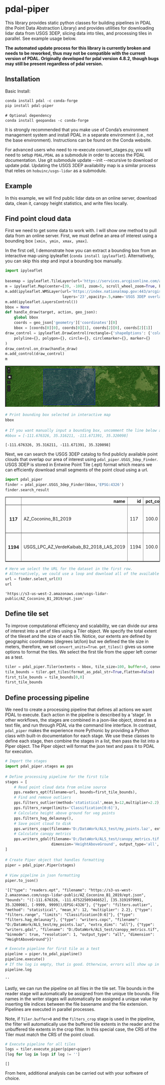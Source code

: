 # pdal-piper

This library provides static python classes for building pipelines in PDAL (the Point Data Abstraction Library) and provides utilities for
downloading lidar data from USGS 3DEP, slicing data into tiles, and processing tiles in parallel. See example usage
below.

**The automated update process for this library is currently broken and needs to be reworked, thus may not be compatible 
with the current version of PDAL. Originally developed for pdal version 4.8.2, though bugs may still be present 
regardless of pdal version.**

## Installation

Basic Install:

```
conda install pdal -c conda-forge
pip install pdal-piper

# Optional dependency
conda install geopandas -c conda-forge 
```

It is strongly recommended that you make use of Conda’s environment management system and install PDAL in a separate
environment (i.e., not the base environment). Instructions can be found on the Conda website.


For advanced users who need to re-execute convert_stages.py, you will need to setup `PDAL/PDAL` as a submodule in order
to access the PDAL documentation. Use git submodule update --init --recursive to download or update pdal. Updating the
USGS 3DEP availability map is a similar process that relies on `hobuinc/usgs-lidar` as a submodule.


## Example

In this example, we will find public lidar data on an online server, download data, clean it, canopy height statistics, and write files locally.

## Find point cloud data
First we need to get some data to work with. I will show one method to pull data from an online server. First, we must define an area of interest using a bounding box `[xmin, ymin, xmax, ymax]`. 

In the first cell, I demonstrate how you can extract a bounding box from an interactive map using ipyleaflet (`conda install ipyleaflet`). Alternatively, you can skip this step and input a bounding box manually.


```python
import ipyleaflet

basemap = ipyleaflet.TileLayer(url='https://services.arcgisonline.com/arcgis/rest/services/World_Imagery/MapServer/tile/{z}/{y}/{x}')
m = ipyleaflet.Map(center=[39, -100], zoom=5, scroll_wheel_zoom=True, basemap=basemap)
m.add(ipyleaflet.WMSLayer(url='https://index.nationalmap.gov:443/arcgis/services/3DEPElevationIndex/MapServer/WmsServer?',
                          layers='23',opacity=.5,name='USGS 3DEP overlay'))
m.add(ipyleaflet.LayersControl())
bbox = None
def handle_draw(target, action, geo_json):
    global bbox
    coords = geo_json['geometry']['coordinates'][0]
    bbox = [coords[0][0], coords[0][1], coords[2][0], coords[2][1]]
draw_control = ipyleaflet.DrawControl(rectangle={'shapeOptions': {'color': '#0000FF'}},
    polyline={}, polygon={}, circle={}, circlemarker={}, marker={}
)
draw_control.on_draw(handle_draw)
m.add_control(draw_control)
m
```






![Interactive Map Example](example_interactive_map.png)



```python
# Print bounding box selected in interactive map
bbox

# If you want manually input a bounding box, uncomment the line below and edit the values
#bbox = [-111.676326, 35.316211, -111.671391, 35.320098]
```




    [-111.676326, 35.316211, -111.671391, 35.320098]



Next, we can search the USGS 3DEP catalog to find publicly available point clouds that overlap our area of interest using `pdal_piper.USGS_3dep_Finder`. USGS 3DEP is stored in Entwine Point Tile (.ept) format which means we can efficiently download small segments of the point cloud using a url.


```python
import pdal_piper
finder = pdal_piper.USGS_3dep_Finder(bbox,'EPSG:4326')
finder.search_result
```




<div>
<style scoped>
    .dataframe tbody tr th:only-of-type {
        vertical-align: middle;
    }

    .dataframe tbody tr th {
        vertical-align: top;
    }

    .dataframe thead th {
        text-align: right;
    }
</style>
<table border="1" class="dataframe">
  <thead>
    <tr style="text-align: right;">
      <th></th>
      <th>name</th>
      <th>id</th>
      <th>pct_coverage</th>
      <th>pts_per_m2</th>
      <th>count</th>
      <th>total_area_ha</th>
      <th>url</th>
      <th>geometry</th>
    </tr>
  </thead>
  <tbody>
    <tr>
      <th>117</th>
      <td>AZ_Coconino_B1_2019</td>
      <td>117</td>
      <td>100.0</td>
      <td>15.372670</td>
      <td>55223690056</td>
      <td>359232.920560</td>
      <td>https://s3-us-west-2.amazonaws.com/usgs-lidar-...</td>
      <td>POLYGON ((-111.67633 35.3201, -111.67139 35.32...</td>
    </tr>
    <tr>
      <th>1194</th>
      <td>USGS_LPC_AZ_VerdeKaibab_B2_2018_LAS_2019</td>
      <td>1194</td>
      <td>100.0</td>
      <td>5.324541</td>
      <td>35728383864</td>
      <td>671013.439139</td>
      <td>https://s3-us-west-2.amazonaws.com/usgs-lidar-...</td>
      <td>POLYGON ((-111.67633 35.3201, -111.67139 35.32...</td>
    </tr>
  </tbody>
</table>
</div>




```python
# Here we select the URL for the dataset in the first row. 
# Alternatively, we could use a loop and download all of the available datasets.
url = finder.select_url(0)
url
```




    'https://s3-us-west-2.amazonaws.com/usgs-lidar-public/AZ_Coconino_B1_2019/ept.json'



## Define tile set
To improve computational efficiency and scalability, we can divide our area of interest into a set of tiles using a Tiler object. We specify the total extent of the tileset and the size of each tile. Notice, our extents are defined by geographic coordinates (degrees lat/lon) but we defined the tile size in meters, therefore, we set `convert_units=True`. `get_tiles()` gives us some options to format the tiles. We select the first tile from the upper left corner as a test.


```python
tiler = pdal_piper.Tiler(extents = bbox, tile_size=100, buffer=0, convert_units=True, crs='EPSG:4326')
tile_bounds = tiler.get_tiles(format_as_pdal_str=True,flatten=False)
first_tile_bounds = tile_bounds[0,0]
first_tile_bounds
```




## Define processing pipeline
We need to create a processing pipeline that defines all actions we want PDAL to execute. Each action in the pipeline is described by a 'stage'. In other workflows, the stages are combined in a json-like object, stored as a text file, and run through PDAL via the command line interface. In contrast, `pdal_piper` makes the experience more Pythonic by providing a Python class with built-in documentation for each stage. We use these classes to define each stage, then combine the stages in a list, then pass the list into a Piper object. The Piper object will format the json text and pass it to PDAL for execution. 


```python
# Import the stages
import pdal_piper.stages as pps

# Define processing pipeline for the first tile
stages = [
    # Read point cloud data from online source
    pps.readers_ept(filename=url, bounds=first_tile_bounds),
    # Find and remove outliers
    pps.filters_outlier(method='statistical',mean_k=12,multiplier=2.2),
    pps.filters_range(limits='Classification[0:6]'),
    # Calculate height above ground for veg points
    pps.filters_hag_delaunay(),
    # Save point cloud to disk
    pps.writers_copc(filename='D:/DataWork/ALS_test/my_points.laz', extra_dims='all'),
    # Calculate canopy metrics
    pps.writers_gdal(filename='D:/DataWork/ALS_test/canopy_metrics.tif', resolution=1, 
                     dimension='HeightAboveGround', output_type='all', binmode=True)    
]

# Create Piper object that handles formatting
piper = pdal_piper.Piper(stages)

# View pipeline in json formatting
piper.to_json()
```




    '[{"type": "readers.ept", "filename": "https://s3-us-west-2.amazonaws.com/usgs-lidar-public/AZ_Coconino_B1_2019/ept.json", "bounds": "([-111.676326, -111.67522509346652], [35.3191979991, 35.320098], [-9999, 9999])/EPSG:4326"}, {"type": "filters.outlier", "method": "statistical", "mean_k": 12, "multiplier": 2.2}, {"type": "filters.range", "limits": "Classification[0:6]"}, {"type": "filters.hag_delaunay"}, {"type": "writers.copc", "filename": "D:/DataWork/ALS_test/my_points.laz", "extra_dims": "all"}, {"type": "writers.gdal", "filename": "D:/DataWork/ALS_test/canopy_metrics.tif", "binmode": true, "resolution": 1, "output_type": "all", "dimension": "HeightAboveGround"}]'




```python
# Execute pipeline for first tile as a test
pipeline = piper.to_pdal_pipeline() 
pipeline.execute()
# If the log is empty, that is good. Otherwise, errors will show up in the log.
pipeline.log
```




    ''



Lastly, we can run the pipeline on all files in the tile set. Tile bounds in the reader stage will automatically be assigned from the unique tile bounds. File names in the writer stages will automatically be assigned a unique value by inserting tile indices between the file basename and the file extension. Pipelines are executed in parallel processes.

Note, if `Tiler.buffer>0` and the `filters_crop` stage is used in the pipeline, the filter will automatically use the buffered tile extents in the reader and the unbuffered tile extents in the crop filter. In this special case, the CRS of the Tiler must match the CRS of the point cloud.


```python
# Execute pipeline for all tiles
logs = tiler.execute_piper(piper=piper)
[log for log in logs if log != '']
```




    []



From here, additional analysis can be carried out with your software of choice.
